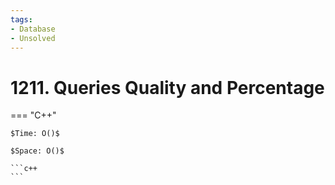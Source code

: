 ```yaml
---
tags:
- Database
- Unsolved
---
```



# 1211. Queries Quality and Percentage

=== "C++"

    $Time: O()$

    $Space: O()$

    ```c++
    ```